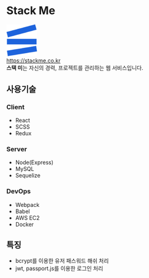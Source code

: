 # Stack Me
<img src="./static/image/logo.png" width="80"/><br/>
https://stackme.co.kr<br/>
**스택 미**는 자신의 경력, 프로젝트를 관리하는 웹 서비스입니다.

## 사용기술

### Client
* React
* SCSS
* Redux
  
### Server
* Node(Express)
* MySQL
* Sequelize

### DevOps
* Webpack
* Babel
* AWS EC2
* Docker


## 특징
 * bcrypt를 이용한 유저 패스워드 해쉬 처리
 * jwt, passport.js를 이용한 로그인 처리
 
